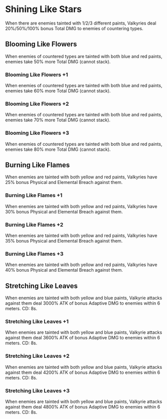# Shining Like Stars

When there are enemies tainted with 1/2/3 different paints, Valkyries deal 20%/50%/100% bonus Total DMG to enemies of countering types.

## Blooming Like Flowers

When enemies of countered types are tainted with both blue and red paints, enemies take 50% more Total DMG (cannot stack).

### Blooming Like Flowers +1

When enemies of countered types are tainted with both blue and red paints, enemies take 60% more Total DMG (cannot stack).

### Blooming Like Flowers +2

When enemies of countered types are tainted with both blue and red paints, enemies take 70% more Total DMG (cannot stack).

### Blooming Like Flowers +3

When enemies of countered types are tainted with both blue and red paints, enemies take 80% more Total DMG (cannot stack).

## Burning Like Flames

When enemies are tainted with both yellow and red paints, Valkyries have 25% bonus Physical and Elemental Breach against them.

### Burning Like Flames +1

When enemies are tainted with both yellow and red paints, Valkyries have 30% bonus Physical and Elemental Breach against them.

### Burning Like Flames +2

When enemies are tainted with both yellow and red paints, Valkyries have 35% bonus Physical and Elemental Breach against them.

### Burning Like Flames +3

When enemies are tainted with both yellow and red paints, Valkyries have 40% bonus Physical and Elemental Breach against them.

## Stretching Like Leaves

When enemies are tainted with both yellow and blue paints, Valkyrie attacks against them deal 3000% ATK of bonus Adaptive DMG to enemies within 6 meters. CD: 8s.

### Stretching Like Leaves +1

When enemies are tainted with both yellow and blue paints, Valkyrie attacks against them deal 3600% ATK of bonus Adaptive DMG to enemies within 6 meters. CD: 8s.

### Stretching Like Leaves +2

When enemies are tainted with both yellow and blue paints, Valkyrie attacks against them deal 4200% ATK of bonus Adaptive DMG to enemies within 6 meters. CD: 8s.

### Stretching Like Leaves +3

When enemies are tainted with both yellow and blue paints, Valkyrie attacks against them deal 4800% ATK of bonus Adaptive DMG to enemies within 6 meters. CD: 8s.
